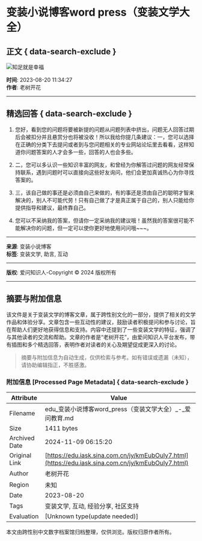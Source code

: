 # 变装小说博客word press（变装文学大全）

## 正文 { data-search-exclude }


![知足就是幸福](http://yyk.iask.sina.com.cn/pic/fimg/160992399153676972632.jpg)

**时间**: 2023-08-20 11:34:27  
**作者**: 老树开花  

---

## 精选回答 { data-search-exclude }

1. 您好，看到您的问题将要被新提的问题从问题列表中挤出，问题无人回答过期后会被扣分并且悬赏分也将被没收！所以我给你提几条建议：一，您可以选择在正确的分类下去提问或者到与您问题相关的专业网站论坛里去看看，这样知道你问题答案的人才会多一些，回答的人也会多些。

2. 二，您可以多认识一些知识丰富的网友，和曾经为你解答过问题的网友经常保持联系，遇到问题时可以直接向这些好友询问，他们会更加真诚热心为你寻找答案的。

3. 三，该自己做的事还是必须由自己来做的，有的事还是须由自己的聪明才智来解决的，别人不可能代劳！只有自己做了才是真正属于自己的，别人只能给你提供指导和建议，最终靠自己。

4. 您可以不采纳我的答案，但请你一定采纳我的建议哦！虽然我的答案很可能不能解决你的问题，但一定可以使你更好地使用问问哦~~~。

---

**来源**: 变装小说博客  
**标签**: 变装文学, 助言, 互动  

---

**版权**: 爱问知识人-Copyright © 2024 版权所有

---

## 摘要与附加信息

<!-- tcd_abstract -->
该文件是关于变装文学的博客文章，属于跨性别文化的一部分，提供了相关的文学作品和体验分享。文章包含一些互动性的建议，鼓励读者积极提问和参与讨论，旨在帮助人们更好地获得信息和支持。内容中还提到了一些变装文学的特征，强调了与其他读者的交流和帮助。文章的作者是“老树开花”，由爱问知识人平台发布，带有插图和多个精选回答，表明作者对读者的关心及期望促成更深入的讨论。
<!-- tcd_abstract_end -->

> 摘要与附加信息为自动生成，仅供检索与参考。如有错误或遗漏（未知），请协助编辑指正，不胜感激。

### 附加信息 [Processed Page Metadata] { data-search-exclude }

| Attribute       | Value                                  |
|-----------------|----------------------------------------|
| Filename        | edu_变装小说博客word_press（变装文学大全）_-_爱问教育.md                             |
| Size            | 1411 bytes                           |
| Archived Date   | 2024-11-09 06:15:20                             |
| Original Link   | [https://edu.iask.sina.com.cn/jy/kmEubOuly7.html](https://edu.iask.sina.com.cn/jy/kmEubOuly7.html)                       |
| Author          | 老树开花                               |
| Region          | 未知                               |
| Date            | 2023-08-20                                 |
| Tags            | 变装文学, 互动, 经验分享, 社区支持                                 |
| Evaluation            | [Unknown type(update needed)]                                 |
<!-- tcd_table_end -->

本文由跨性别中文数字档案馆归档整理，仅供浏览。版权归原作者所有。
